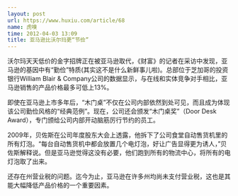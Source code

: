 ```yaml
---
layout: post
url: https://www.huxiu.com/article/68
name: 虎嗅
time: 2012-04-03 13:09
title: 亚马逊比沃尔玛更“节俭”
---
```

沃尔玛天天低价的金字招牌正在被亚马逊取代，《财富》的记者在采访中发现，亚马逊的基因中有“勤俭”特质(其实这不是什么新鲜事儿啦)。总部位于芝加哥的投资银行William Blair & Company公司的数据显示，与在线和实体竞争对手相比，亚马逊销售的产品价格最多可低上13%。

即使在亚马逊上市多年后，“木门桌”不仅在公司内部依然到处可见，而且成为体现该公司勤俭风格的“经典范例”。现在，公司还会颁发“木门桌奖”（Door Desk Award），专门颁给公司内部开动脑筋厉行节约的员工。

2009年，贝佐斯在公司年度股东大会上透露，他拆下了公司食堂自动售货机里的所有灯泡。“每台自动售货机中都会放置几个电灯泡，好让广告显得更为诱人，”贝佐斯解释说。但是亚马逊觉得这没有必要，他们跑到所有的物流中心，将所有的电灯泡取了出来。

还存在州营业税的问题。迄今为止，亚马逊在许多州均尚未支付营业税，这也是其能大幅降低产品价格的一个重要因素。

